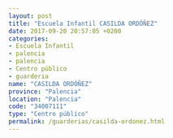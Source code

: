 ```yaml
---
layout: post
title: "Escuela Infantil CASILDA ORDÓÑEZ"
date: 2017-09-20 20:57:05 +0200
categories:
- Escuela Infantil
- palencia
- palencia
- Centro público
- guarderia
name: "CASILDA ORDÓÑEZ"
province: "Palencia"
location: "Palencia"
code: "34007111"
type: "Centro público"
permalink: /guarderias/casilda-ordonez.html
---
```

